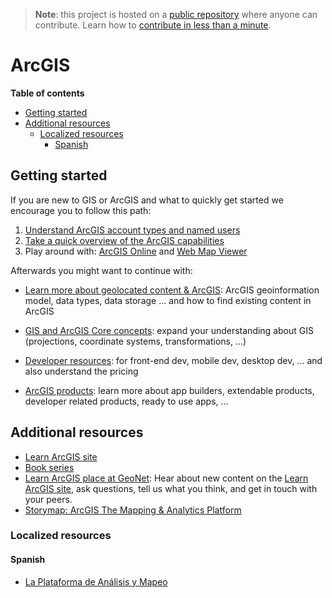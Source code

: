 > **Note**: this project is hosted on a [public repository](https://github.com/hhkaos/awesome-arcgis) where anyone can contribute. Learn how to [contribute in less than a minute](https://github.com/hhkaos/awesome-arcgis/blob/master/CONTRIBUTING.md#contributions).

# ArcGIS

<!-- START doctoc generated TOC please keep comment here to allow auto update -->
<!-- DON'T EDIT THIS SECTION, INSTEAD RE-RUN doctoc TO UPDATE -->
**Table of contents**

- [Getting started](#getting-started)
- [Additional resources](#additional-resources)
  - [Localized resources](#localized-resources)
    - [Spanish](#spanish)

<!-- END doctoc generated TOC please keep comment here to allow auto update -->

## Getting started

If you are new to GIS or ArcGIS and what to quickly get started we encourage you to follow this path:

1. [Understand ArcGIS account types and named users](./account-types/README.md)
2. [Take a quick overview of the ArcGIS capabilities](./capabilities/README.md)
3. Play around with: [ArcGIS Online](./products/arcgis-online/README.md)
    and [Web Map Viewer](./products/web-map-viewer/README.md)

Afterwards you might want to continue with:

* [Learn more about geolocated content & ArcGIS](./content/README.md): ArcGIS geoinformation model, data types, data storage ... and how to find existing content in ArcGIS

* [GIS and ArcGIS Core concepts](../gis/README.md): expand your understanding about GIS (projections, coordinate systems, transformations, ...)

* [Developer resources](./developers/README.md): for front-end dev, mobile dev, desktop dev, ... and also understand the pricing

* [ArcGIS products](./products/README.md): learn more about app builders, extendable products, developer related products, ready to use apps, ...

## Additional resources

* [Learn ArcGIS site](http://learn.arcgis.com)
* [Book series](https://learn.arcgis.com/en/arcgis-book-series/#series)
* [Learn ArcGIS place at GeoNet](https://community.esri.com/groups/learn-arcgis): Hear about new content on the [Learn ArcGIS site](http://learn.arcgis.com), ask questions, tell us what you think, and get in touch with your peers.
* [Storymap: ArcGIS The Mapping & Analytics Platform](https://statesales.maps.arcgis.com/apps/Cascade/index.html?appid=c94ea837299945aca4c75cbe70a4e85a)

### Localized resources

#### Spanish

* [La Plataforma de Análisis y Mapeo](http://geoapps.esri.es/ArcGIS/)
